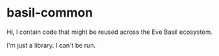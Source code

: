 basil-common
============

Hi, I contain code that might be reused across the Eve Basil ecosystem.

I'm just a library. I can't be run.